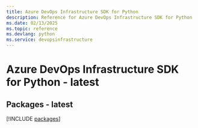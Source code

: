 ```yaml
---
title: Azure DevOps Infrastructure SDK for Python
description: Reference for Azure DevOps Infrastructure SDK for Python
ms.date: 02/13/2025
ms.topic: reference
ms.devlang: python
ms.service: devopsinfrastructure
---
```

# Azure DevOps Infrastructure SDK for Python - latest
## Packages - latest
[!INCLUDE [packages](devops-infrastructure-index.md)]